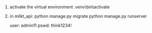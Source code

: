 1. activate the virtual environment
    \.venv\bin\activate

2. in milkt_api:
    python manage.py migrate
    python manage.py runserver

    user: admin11
    pswd: think1234!



